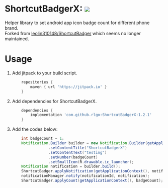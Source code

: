 ShortcutBadgerX: [![](https://jitpack.io/v/rlgo/ShortcutBadgerX.svg)](https://jitpack.io/#rlgo/ShortcutBadgerX)
===================================
Helper library to set android app icon badge count for different phone brand.\
Forked from [leolin310148/ShortcutBadger](https://github.com/leolin310148/ShortcutBadger) which seems no longer maintained.

Usage
===================================

1. Add jitpack to your build script.
    ```gradle
        repositories {
            maven { url 'https://jitpack.io' }
        }
    ```
2. Add dependencies for ShortcutBadgerX.
    ```gradle     
        dependencies {
            implementation 'com.github.rlgo:ShortcutBadgerX:1.2.1'
        }
    ```
3. Add the codes below:
    ```java
        int badgeCount = 1;
        Notification.Builder builder = new Notification.Builder(getApplicationContext())
                    .setContentTitle("ShortcutBadgerX")
                    .setContentText("testing")
                    .setNumber(badgeCount)
                    .setSmallIcon(R.drawable.ic_launcher);
        Notification notification = builder.build();
        ShortcutBadger.applyNotification(getApplicationContext(), notification, badgeCount);
        notificationManager.notify(notificationId, notification);
        ShortcutBadger.applyCount(getApplicationContext(), badgeCount);
    ```

